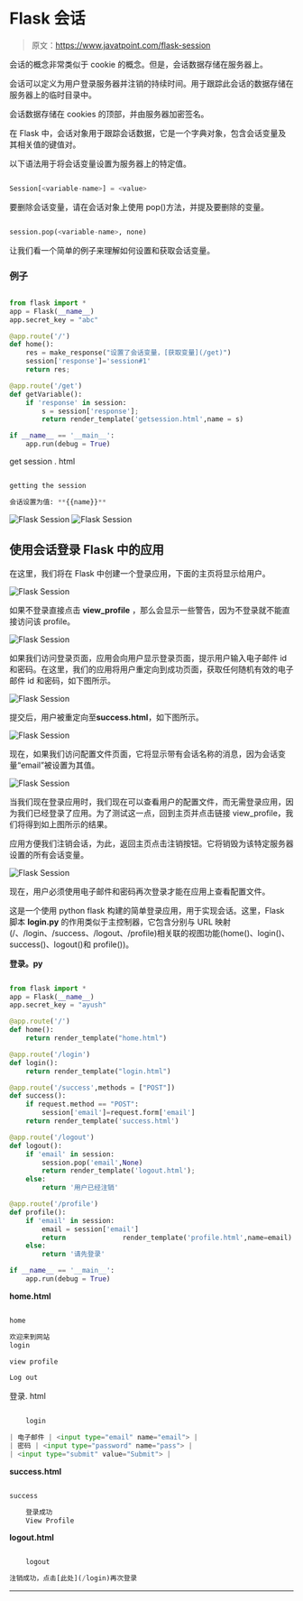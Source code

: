 # Flask 会话

> 原文：<https://www.javatpoint.com/flask-session>

会话的概念非常类似于 cookie 的概念。但是，会话数据存储在服务器上。

会话可以定义为用户登录服务器并注销的持续时间。用于跟踪此会话的数据存储在服务器上的临时目录中。

会话数据存储在 cookies 的顶部，并由服务器加密签名。

在 Flask 中，会话对象用于跟踪会话数据，它是一个字典对象，包含会话变量及其相关值的键值对。

以下语法用于将会话变量设置为服务器上的特定值。

```py

Session[<variable-name>] = <value>

```

要删除会话变量，请在会话对象上使用 pop()方法，并提及要删除的变量。

```py

session.pop(<variable-name>, none)

```

让我们看一个简单的例子来理解如何设置和获取会话变量。

### 例子

```py

from flask import *
app = Flask(__name__)
app.secret_key = "abc"

@app.route('/')
def home():
	res = make_response("设置了会话变量，[获取变量](/get)")
	session['response']='session#1'
	return res;

@app.route('/get')
def getVariable():
	if 'response' in session:
		s = session['response'];
		return render_template('getsession.html',name = s)

if __name__ == '__main__':
	app.run(debug = True)

```

get session . html

```py

getting the session

会话设置为值: **{{name}}** 

```

![Flask Session](img/891296887805d3c3fcce09adc293fae1.png)
![Flask Session](img/db282a7cb3306ba603bca37de7f199e3.png)

## 使用会话登录 Flask 中的应用

在这里，我们将在 Flask 中创建一个登录应用，下面的主页将显示给用户。

![Flask Session](img/f09078493d78d123ca36ce8ebce99029.png)

如果不登录直接点击 **view_profile** ，那么会显示一些警告，因为不登录就不能直接访问该 profile。

![Flask Session](img/28b492b8955e8307028b71a4b10dd5db.png)

如果我们访问登录页面，应用会向用户显示登录页面，提示用户输入电子邮件 id 和密码。在这里，我们的应用将用户重定向到成功页面，获取任何随机有效的电子邮件 id 和密码，如下图所示。

![Flask Session](img/336ead134b1e7693aad3bf7a2cb91882.png)

提交后，用户被重定向至**success.html**，如下图所示。

![Flask Session](img/59240df61ba76757cf554469ce0ec219.png)

现在，如果我们访问配置文件页面，它将显示带有会话名称的消息，因为会话变量“email”被设置为其值。

![Flask Session](img/1cd806cd40df55fc1c081a8d6515a292.png)

当我们现在登录应用时，我们现在可以查看用户的配置文件，而无需登录应用，因为我们已经登录了应用。为了测试这一点，回到主页并点击链接 view_profile，我们将得到如上图所示的结果。

应用方便我们注销会话，为此，返回主页点击注销按钮。它将销毁为该特定服务器设置的所有会话变量。

![Flask Session](img/997911ecdd4aae08e2202ac719d720d5.png)

现在，用户必须使用电子邮件和密码再次登录才能在应用上查看配置文件。

这是一个使用 python flask 构建的简单登录应用，用于实现会话。这里，Flask 脚本 **login.py** 的作用类似于主控制器，它包含分别与 URL 映射(/、/login、/success、/logout、/profile)相关联的视图功能(home()、login()、success()、logout()和 profile())。

**登录。py**

```py

from flask import *
app = Flask(__name__)
app.secret_key = "ayush"

@app.route('/')
def home():
	return render_template("home.html")

@app.route('/login')
def login():
	return render_template("login.html")

@app.route('/success',methods = ["POST"])
def success():
	if request.method == "POST":
		session['email']=request.form['email']
	return render_template('success.html')

@app.route('/logout')
def logout():
	if 'email' in session:
		session.pop('email',None)
		return render_template('logout.html');
	else:
		return '用户已经注销'

@app.route('/profile')
def profile():
	if 'email' in session:
		email = session['email']
		return 				render_template('profile.html',name=email)
	else:
		return '请先登录'

if __name__ == '__main__':
	app.run(debug = True)

```

**home.html**

```py

home

欢迎来到网站
login

view profile

Log out

```

登录. html

```py

	login

| 电子邮件 | <input type="email" name="email"> |
| 密码 | <input type="password" name="pass"> |
| <input type="submit" value="Submit"> |

```

**success.html**

```py

success

	登录成功
	View Profile

```

**logout.html**

```py

	logout

注销成功，点击[此处](/login)再次登录

```

* * *